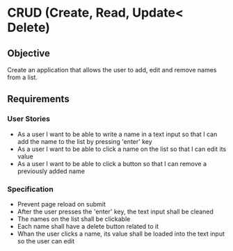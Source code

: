 # CRUD (Create, Read, Update< Delete)
## Objective
Create an application that allows the user to add, edit and remove names from a list.

## Requirements
### User Stories
* As a user I want to be able to write a name in a text input so that I can add the name to the list by pressing 'enter' key
* As a user I want to be able to click a name on the list so that I can edit its value
* As a user I want to be able to click a button so that I can remove a previously added name

### Specification
* Prevent page reload on submit
* After the user presses the 'enter' key, the text input shall be cleaned
* The names on the list shall be clickable
* Each name shall have a delete button related to it
* Whan the user clicks a name, its value shall be loaded into the text input so the user can edit
